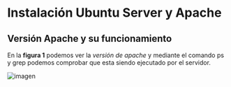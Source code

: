 # Instalación Ubuntu Server y Apache

## Versión Apache y su funcionamiento

En la **figura 1** podemos ver la *versión de apache* y mediante el comando ps y grep podemos comprobar que esta siendo ejecutado por el servidor.

![imagen](https://github.com/Andresgp1991/Servidores-web-de-altas-prestaciones/blob/master/Practica1/1.png)
